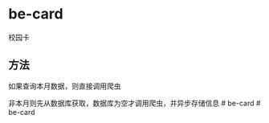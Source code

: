 # be-card

校园卡



## 方法

如果查询本月数据，则直接调用爬虫

非本月则先从数据库获取，数据库为空才调用爬虫，并异步存储信息
#   b e - c a r d  
 #   b e - c a r d  
 